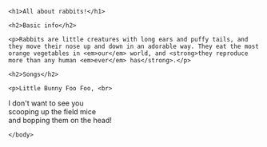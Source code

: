 <!DOCTYPE html>
<html>
    <head>
        <meta charset="utf-8">
        <title>Spin-off of "HTML: Lists"</title>
    </head>
    <body>

    <h1>All about rabbits!</h1>
    
    <h2>Basic info</h2>
    
    <p>Rabbits are little creatures with long ears and puffy tails, and they move their nose up and down in an adorable way. They eat the most orange vegetables in <em>our</em> world, and <strong>they reproduce more than any human <em>ever</em> has</strong>.</p>
    
    <h2>Songs</h2>
    
    <p>Little Bunny Foo Foo, <br>
I don't want to see you <br>
scooping up the field mice <br>
and bopping them on the head!</p>

    </body>
</html>

